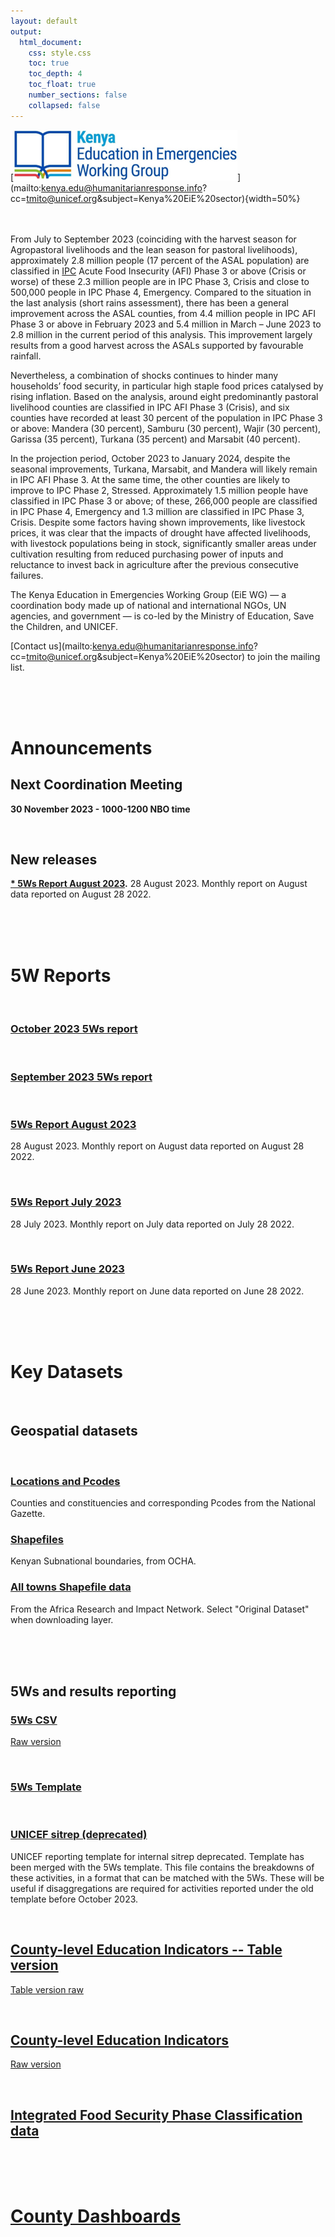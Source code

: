 ```yaml
---
layout: default
output: 
  html_document:
    css: style.css
    toc: true
    toc_depth: 4
    toc_float: true
    number_sections: false
    collapsed: false
---
```


<style>
.list-group-item.active, .list-group-item.active:focus, .list-group-item.active:hover {
    background-color: #212121;
}
</style>


[![./img/eie_wg_logo.png](./img/eie_wg_logo.png)](mailto:<EiE Kenya>kenya.edu@humanitarianresponse.info?cc=tmito@unicef.org&subject=Kenya%20EiE%20sector){width=50%}
<br><br><br>

From July to September 2023 (coinciding with the harvest season for Agropastoral livelihoods and the lean season for pastoral livelihoods), approximately 2.8 million people (17 percent of the ASAL population) are classified in [IPC](https://www.ipcinfo.org/ipc-country-analysis/details-map/en/c/1156542/) Acute Food Insecurity (AFI) Phase 3 or above (Crisis or worse) of these 2.3 million people are in IPC Phase 3, Crisis and close to 500,000 people in IPC Phase 4, Emergency. Compared to the situation in the last analysis (short rains assessment), there has been a general improvement across the ASAL counties, from 4.4 million people in IPC AFI Phase 3 or above in February 2023 and 5.4 million in March – June 2023 to 2.8 million in the current period of this analysis. This improvement largely results from a good harvest across the ASALs supported by favourable rainfall. 

Nevertheless, a combination of shocks continues to hinder many households’ food security, in particular high staple food prices catalysed by rising inflation. Based on the analysis, around eight predominantly pastoral livelihood counties are classified in IPC AFI Phase 3 (Crisis), and six counties have recorded at least 30 percent of the population in IPC Phase 3 or above: Mandera (30 percent), Samburu (30 percent), Wajir (30 percent), Garissa (35 percent), Turkana (35 percent) and Marsabit (40 percent).

In the projection period, October 2023 to January 2024, despite the seasonal improvements, Turkana, Marsabit, and Mandera will likely remain in IPC AFI Phase 3. At the same time, the other counties are likely to improve to IPC Phase 2, Stressed. Approximately 1.5 million people have classified in IPC Phase 3 or above; of these, 266,000 people are classified in IPC Phase 4, Emergency and 1.3 million are classified in IPC Phase 3, Crisis. Despite some factors having shown improvements, like livestock prices, it was clear that the impacts of drought have affected livelihoods, with livestock populations being in stock, significantly smaller areas under cultivation resulting from reduced purchasing power of inputs and reluctance to invest back in agriculture after the previous consecutive failures.

The Kenya Education in Emergencies Working Group (EiE WG) — a coordination body made up of national and international NGOs, UN agencies, and government — is co-led by the Ministry of Education, Save the Children, and UNICEF. 

[Contact us](mailto:<EiE Kenya>kenya.edu@humanitarianresponse.info?cc=tmito@unicef.org&subject=Kenya%20EiE%20sector) to join the mailing list. 

<br><br><br>

# **Announcements**

## Next Coordination Meeting 

**30 November 2023 - 1000-1200 NBO time**

<br>

## New releases

**[* 5Ws Report August 2023](https://kenya-eie-wg.github.io/eie_wg_5ws/).**
28 August 2023. Monthly report on August data reported on August 28 2022. 


<br><br><br>

# **5W Reports**

<br>

### **[October 2023 5Ws report](https://kenya-eie-wg.github.io/eie_wg_5ws/reporting_oct2023.html)**

<br>

### **[September 2023 5Ws report](https://kenya-eie-wg.github.io/eie_wg_5ws/reporting_sep2023.html)**

<br>

### **[5Ws Report August 2023](https://kenya-eie-wg.github.io/eie_wg_5ws/)**
28 August 2023. Monthly report on August data reported on August 28 2022. 

<br>

### **[5Ws Report July 2023](https://kenya-eie-wg.github.io/eie_wg_5ws/reporting_jul2023.html)**
28 July 2023. Monthly report on July data reported on July 28 2022. 

<br>

### **[5Ws Report June 2023](https://kenya-eie-wg.github.io/eie_wg_5ws/reporting_jun2023.html)**
28 June 2023. Monthly report on June data reported on June 28 2022. 

<br><br><br>

# Key Datasets

<br>

## Geospatial datasets

<br>

### **[Locations and Pcodes](https://github.com/kenya-eie-wg/eie_wg_5ws/raw/main/data/ken_adminboundaries_tabulardata_v2.xlsx)**
Counties and constituencies and corresponding Pcodes from the National Gazette. 

### **[Shapefiles](https://data.humdata.org/m/dataset/cod-ab-ken?)**
Kenyan Subnational boundaries, from OCHA. 

### **[All towns Shapefile data](https://geodata.arin-africa.org/layers/my_geonode_data:geonode:kenya_all_towns)**
From the Africa Research and Impact Network. Select "Original Dataset" when downloading layer. 

<br><br><br>

## 5Ws and results reporting

### **[5Ws CSV](https://github.com/kenya-eie-wg/eie_wg_5ws/blob/main/data/eie_5ws.csv)** 
[Raw version](https://raw.githubusercontent.com/kenya-eie-wg/eie_wg_5ws/main/data/eie_5ws.csv)

<br>

### **[5Ws Template](https://github.com/kenya-eie-wg/eie_wg_5ws/raw/main/data/eie_5ws_template_v3_20230828.xlsx)**

<br>

### **[UNICEF sitrep (deprecated)](https://github.com/kenya-eie-wg/eie_wg_5ws/blob/main/data/old_table_eie_match.csv)**
UNICEF reporting template for internal sitrep deprecated. Template has been merged with the 5Ws template. This file contains the breakdowns of these activities, in a format that can be matched with the 5Ws. These will be useful if disaggregations are required for activities reported under the old template before October 2023. 

<br>

## **[County-level Education Indicators -- Table version](https://github.com/kenya-eie-wg/kenya_education_county_profiles/blob/main/data/counties_spreadsheet.csv)**
[Table version raw](https://raw.githubusercontent.com/kenya-eie-wg/kenya_education_county_profiles/main/data/counties_spreadsheet.csv)

<br>

## **[County-level Education Indicators](https://github.com/kenya-eie-wg/kenya_county_profiles_dashboard/blob/main/data/counties.csv)**
[Raw version](https://raw.githubusercontent.com/kenya-eie-wg/kenya_county_profiles_dashboard/main/data/counties.csv)

<br>

## **[Integrated Food Security Phase Classification data](https://www.ipcinfo.org/ipc-country-analysis/details-map/en/c/1156541/?iso3=KEN)**


<br><br><br>



# **[County Dashboards](https://seanywng.shinyapps.io/kenya_county_profiles_dashboard/)**

<br>

